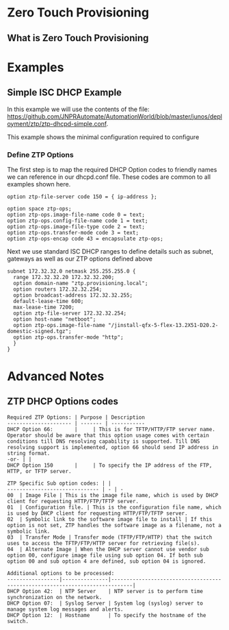 Zero Touch Provisioning
========================

What is Zero Touch Provisioning
--------------------------------

# Examples
## Simple ISC DHCP Example

In this example we will use the contents of the file:
	https://github.com/JNPRAutomate/AutomationWorld/blob/master/junos/deployment/ztp/ztp-dhcpd-simple.conf.

This example shows the minimal configuration required to configure 

### Define ZTP Options
The first step is to map the required DHCP Option codes to friendly names we can reference in our dhcpd.conf file. These codes are common to all examples shown here.

```
option ztp-file-server code 150 = { ip-address };

option space ztp-ops;
option ztp-ops.image-file-name code 0 = text;
option ztp-ops.config-file-name code 1 = text;
option ztp-ops.image-file-type code 2 = text;
option ztp-ops.transfer-mode code 3 = text;
option ztp-ops-encap code 43 = encapsulate ztp-ops;
```

Next we use standard ISC DHCP ranges to define details such as subnet, gateways as well as our ZTP options defined above

```
subnet 172.32.32.0 netmask 255.255.255.0 {
  range 172.32.32.20 172.32.32.200;
  option domain-name "ztp.provisioning.local";
  option routers 172.32.32.254;
  option broadcast-address 172.32.32.255;
  default-lease-time 600;
  max-lease-time 7200;
  option ztp-file-server 172.32.32.254;
  option host-name "netboot";
  option ztp-ops.image-file-name "/jinstall-qfx-5-flex-13.2X51-D20.2-domestic-signed.tgz";
  option ztp-ops.transfer-mode "http";
  }
}
```


# Advanced Notes

## ZTP DHCP Options codes
```
Required ZTP Options: | Purpose | Description
--------------------- | ------- | -----------
DHCP Option 66:       | 	| This is for TFTP/HTTP/FTP server name. Operator should be aware that this option usage comes with certain conditions till DNS resolving capability is supported. Till DNS resolving support is implemented, option 66 should send IP address in string format.
-or- | |
DHCP Option 150       | 	| To specify the IP address of the FTP, HTTP, or TFTP server.
		
ZTP Specific Sub option codes: | |
------------------------------ | - | - 
00	| Image File | This is the image file name, which is used by DHCP client for requesting HTTP/FTP/TFTP server.
01	| Configuration file. | This is the configuration file name, which is used by DHCP client for requesting HTTP/FTP/TFTP server.
02	| Symbolic link to the software image file to install | If this option is not set, ZTP handles the software image as a filename, not a symbolic link.
03	| Transfer Mode | Transfer mode (TFTP/FTP/HTTP) that the switch uses to access the TFTP/FTP/HTTP server for retrieving file(s).
04	| Alternate Image | When the DHCP server cannot use vendor sub option 00, configure image file using sub option 04. If both sub option 00 and sub option 4 are defined, sub option 04 is ignored.
		
Additional options to be processed:
-----------------|---------------|-----------------------------------------------------------------------------|
DHCP Option 42:  | NTP Server 	 | NTP server is to perform time synchronization on the network.
DHCP Option 07:  | Syslog Server | System log (syslog) server to manage system log messages and alerts.
DHCP Option 12:  | Hostname 	 | To specify the hostname of the switch.
```
